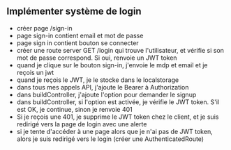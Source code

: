 ## Implémenter système de login

<!-- -   créer page /sign-up -->
<!-- -   page sign-up contient e-mail et mot de passe -->
<!-- -   page sign-in contient bouton "Créer un compte" -->
<!-- -   créer une entité users : email, hashedPassword, unicité sur email -->

<!-- -   créer une route server POST /users qui créé un user avec username, et qui hash le password -->
<!-- -   quand je clique sur le bouton, je créé un user avec le bon username et password -->

-   créer page /sign-in
-   page sign-in contient email et mot de passe
-   page sign in contient bouton se connecter
-   créer une route server GET /login qui trouve l'utilisateur, et vérifie si son mot de passe correspond. Si oui, renvoie un JWT token
-   quand je clique sur le bouton sign-in, j'envoie le mdp et email et je reçois un jwt
-   quand je reçois le JWT, je le stocke dans le localstorage
-   dans tous mes appels API, j'ajoute le Bearer à Authorization
-   dans buildController, j'ajoute l'option pour demander le signup
-   dans buildController, si l'option est activée, je vérifie le JWT token. S'il est OK, je continue, sinon je renvoie 401
-   Si je reçois une 401, je supprime le JWT token chez le client, et je suis redirigé vers la page de login avec une alerte
-   si je tente d'accéder à une page alors que je n'ai pas de JWT token, alors je suis redirigé vers le login (créer une AuthenticatedRoute)
